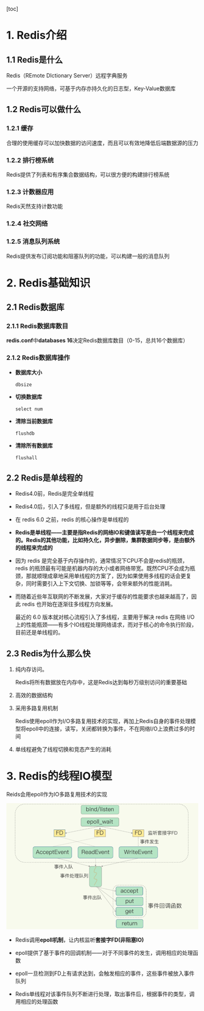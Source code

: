 [toc]

# 1. Redis介绍

## 1.1 Redis是什么

Redis（REmote DIctionary Server）远程字典服务

一个开源的支持网络，可基于内存亦持久化的日志型，Key-Value数据库

## 1.2 Redis可以做什么

### 1.2.1 缓存

合理的使用缓存可以加快数据的访问速度，而且可以有效地降低后端数据源的压力

### 1.2.2 排行榜系统

Redis提供了列表和有序集合数据结构，可以很方便的构建排行榜系统

### 1.2.3 计数器应用

Redis天然支持计数功能

### 1.2.4 社交网络

### 1.2.5 消息队列系统

Redis提供发布订阅功能和阻塞队列的功能，可以构建一般的消息队列



# 2. Redis基础知识

## 2.1 Redis数据库

### 2.1.1 Redis数据库数目

**redis.conf**中**databases 16**决定Redis数据库数目（0-15，总共16个数据库）

### 2.1.2 Redis数据库操作

* **数据库大小**

  ```
  dbsize
  ```

* **切换数据库**

  ```
  select num
  ```

* **清除当前数据库**

  ```
  flushdb
  ```

* **清除所有数据库**

  ```
  flushall
  ```

## 2.2 Redis是单线程的

* Redis4.0前，Redis是完全单线程
* Redis4.0后，引入了多线程，但是额外的线程只是用于后台处理

* 在 redis 6.0 之前，redis 的核心操作是单线程的

* **Redis是单线程——主要是指Redis的网络IO和键值读写是由一个线程来完成的。Redis的其他功能，比如持久化，异步删除，集群数据同步等，是由额外的线程来完成的**

* 因为 redis 是完全基于内存操作的，通常情况下CPU不会是redis的瓶颈，redis 的瓶颈最有可能是机器内存的大小或者网络带宽。既然CPU不会成为瓶颈，那就顺理成章地采用单线程的方案了，因为如果使用多线程的话会更复杂，同时需要引入上下文切换、加锁等等，会带来额外的性能消耗。

* 而随着近些年互联网的不断发展，大家对于缓存的性能要求也越来越高了，因此 redis 也开始在逐渐往多线程方向发展。

  最近的 6.0 版本就对核心流程引入了多线程，主要用于解决 redis 在网络 I/O 上的性能瓶颈——有多个IO线程处理网络请求，而对于核心的命令执行阶段，目前还是单线程的。

## 2.3 Redis为什么那么快

1. 纯内存访问。

   Redis将所有数据放在内存中，这是Redis达到每秒万级别访问的重要基础

2. 高效的数据结构

3. 采用多路复用机制

   Redis使用epoll作为I/O多路复用技术的实现，再加上Redis自身的事件处理模型将epoll中的连接，读写，关闭都转换为事件，不在网络I/O上浪费过多的时间

4. 单线程避免了线程切换和竞态产生的消耗





# 3. Redis的线程IO模型

Reids会用epoll作为IO多路复用技术的实现

![44](p/44.png)

* Redis调用**epoll机制**，让内核监听**套接字FD(非阻塞IO)**

* epoll提供了基于事件的回调机制——对于不同事件的发生，调用相应的处理函数

* epoll一旦检测到FD上有请求达到，会触发相应的事件，这些事件被放入事件队列
* Redis单线程对该事件队列不断进行处理，取出事件后，根据事件的类型，调用相应的处理函数


